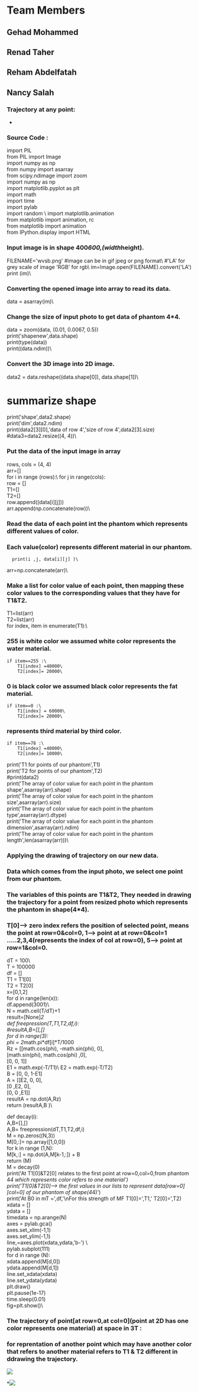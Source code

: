 <!--Headline-->
<!--Image-->
<!--UL-->
<!-- URLs-->

# Team Members
## Gehad Mohammed
## Renad Taher
## Reham Abdelfatah
## Nancy Salah

### Trajectory at any point:
* 

###  Source Code :
import PIL\
from PIL import Image\
import numpy as np\
from numpy import asarray\
from scipy.ndimage import zoom\
import numpy as np\
import matplotlib.pyplot as plt\
import math\
import time\
import pylab\
import random \ 
import matplotlib.animation\
from matplotlib import animation, rc\
from matplotlib import animation\
from IPython.display import HTML

### Input image is in shape 400*600,(width*height).
FILENAME='wvsb.png' #image can be in gif jpeg or png format\ 
#'LA' for grey scale of image 'RGB' for rgb\ 
im=Image.open(FILENAME).convert('LA')\
print (im)\
### Converting the opened image into array to read its data.
data = asarray(im)\
### Change the size of input photo to get data of phantom 4*4.
data = zoom(data, (0.01, 0.0067, 0.5))\
print('shapenew',data.shape)\
print(type(data))\
print((data.ndim))\
### Convert the 3D image into 2D image.
data2 = data.reshape((data.shape[0]), data.shape[1])\


# summarize shape
print('shape',data2.shape)\
print('dim',data2.ndim)\
print(data2[3][0],'data of row 4','size of row 4',data2[3].size)\
#data3=data2.resize((4, 4))\


### Put the data of the input image in array
rows, cols = (4, 4)\
arr=[]\
for i in range (rows):\ 
   for j in range(cols):\
      row = []\
      T1=[]\
      T2=[]\
      row.append((data[i][j]))\
      arr.append(np.concatenate(row))\
### Read the data of each point int the phantom which represents different values of color.
### Each value(color) represents different material in our phantom.
      print(i ,j, data[i][j] )\
arr=np.concatenate(arr)\
### Make a list for color value of each point, then mapping these color values to the corresponding values that they have for T1&T2.
T1=list(arr)\
T2=list(arr)\
for index, item in enumerate(T1):\
### 255 is white color we assumed white color represents the water material.
    if item==255 :\
        T1[index] =40000\
        T2[index]= 20000\  
### 0 is black color we assumed black color represents the fat material.
    if item==0 :\   
        T1[index] = 60000\
        T2[index]= 20000\
### represents third material by third color.
    if item==78 :\
        T1[index] =40000\
        T2[index]= 10000\
print('T1 for points of our phantom',T1)\
print('T2 for points of our phantom',T2)\
#print(data2)\
print('The array of color value for each point in the phantom shape',asarray(arr).shape)\
print('The array of color value for each point in the phantom size',asarray(arr).size)\
print('The array of color value for each point in the phantom type',asarray(arr).dtype)\
print('The array of color value for each point in the phantom dimension',asarray(arr).ndim)\
print('The array of color value for each point in the phantom length',len(asarray(arr)))\

### Applying the drawing of trajectory on our new data.
### Data which comes from the input photo, we select one point from our phantom.
### The variables of this points are T1&T2, They needed in drawing the trajectory for a point from resized photo which represents the phantom in shape(4*4).
### T[0]--> zero index refers the position of selected point, means the point at row=0&col=0, 1--> point at at row=0&col=1 .....2,3,4(represents the index of col at row=0), 5--> point at row=1&col=0.
dT = 100\	
T = 100000\
df = []\
T1 = T1[0]\
T2 = T2[0]\
x=[0,1,2]\
for d in range(len(x)):\
    df.append(3001)\   
N = math.ceil(T/dT)+1\
result=[None]*2\
def freepression(T,T1,T2,df,i):\
 #resultA,B=[],[]\
 for d in range(3):\
  phi = 2*math.pi*df[i]*T/1000\
  Rz = [[math.cos(phi), -math.sin(phi), 0],\
      [math.sin(phi), math.cos(phi) ,0],\
      [0, 0, 1]]\
  E1 = math.exp(-T/T1)\	
  E2 = math.exp(-T/T2)\
  B = [0, 0, 1-E1]\
  A = [[E2, 0, 0],\
       [0 ,E2, 0],\
       [0, 0 ,E1]]\
  resultA = np.dot(A,Rz)\
  return (resultA,B	)\

def decay(i):\
  A,B=[],[]\
  A,B= freepression(dT,T1,T2,df,i)\
  M = np.zeros((N,3))\
  M[0,:]= np.array([1,0,0])\
  for k in range (1,N):\
    M[k,:] = np.dot(A,M[k-1,:]) + B\
  return (M)\
M = decay(0)\
print('At T1[0]&T2[0] relates to the first point at row=0,col=0,from phantom 4*4 which represents color refers to one material')\
print('T1[0]&T2[0]--> the first values in our lists to represent data[row=0][col=0] of our phantom of shape(4*4)')\
print('At B0 in mT =',df,'\nFor this strength of MF T1[0]=',T1,' T2[0]=',T2)\
xdata = []\
ydata = []\
timedata = np.arange(N)\
axes = pylab.gca()\
axes.set_xlim(-1,1)\
axes.set_ylim(-1,1)\
line,=axes.plot(xdata,ydata,'b-') \    
pylab.subplot(111)\
for d in range (N):\
    xdata.append(M[d,0])\
    ydata.append(M[d,1])\
    line.set_xdata(xdata)\
    line.set_ydata(ydata)\
    plt.draw()\
    plt.pause(1e-17)\
    time.sleep(0.01)\
fig=plt.show()\





### The trajectory of point[at row=0,at col=0](point at 2D has one color represents one material) at space in 3T :
### for reprentation of another point which may have another color that refers to another material refers to T1 & T2 different in ddrawing the trajectory.
![](onepoint.gif)

*![](./3001,forT1[0],ofwhitecolor.PNG)

